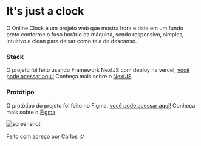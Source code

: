 # It's just a clock

 O Online Clock é um projeto web que mostra hora e data em um fundo preto conforme o fuso horário da máquina, sendo responsivo, simples, intuitivo e clean para deixar como tela de descanso.


### Stack

O projeto foi feito usando Framework NextJS com deploy na vercel, [você pode acessar aqui!](https://online-clock-wheat.vercel.app/) Conheça mais sobre o [NextJS](https://nextjs.org/)

### Protótipo
O protótipo do projeto foi feito no Figma, [você pode acessar aqui!](https://www.figma.com/design/V3J666qgJtc55fYPwcE9sE/Online-Clock?node-id=0-1&t=pBYGmWy8UmSZJ6KT-1) Conheça mais sobre o [Figma](https://www.figma.com/)

![screenshot](https://github.com/user-attachments/assets/1b3d8bd8-1936-4056-bf3f-e7f755baeed5)

Feito com apreço por Carlos ツ
